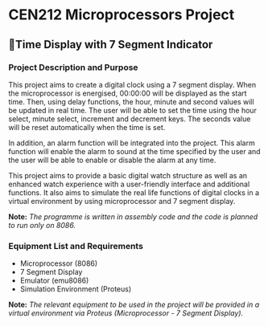 # CEN212 Microprocessors Project
## 📍Time Display with 7 Segment Indicator
### Project Description and Purpose
<p>
This project aims to create a digital clock using a 7 segment display. When the microprocessor is energised, 00:00:00 will be displayed as the start time. Then, using delay functions, the hour, minute and second values will be updated in real time. The user will be able to set the time using the hour select, minute select, increment and decrement keys. The seconds value will be reset automatically when the time is set.

In addition, an alarm function will be integrated into the project. This alarm function will enable the alarm to sound at the time specified by the user and the user will be able to enable or disable the alarm at any time.

This project aims to provide a basic digital watch structure as well as an enhanced watch experience with a user-friendly interface and additional functions. It also aims to simulate the real life functions of digital clocks in a virtual environment by using microprocessor and 7 segment display.

**Note:** *The programme is written in assembly code and the code is planned to run only on 8086.*
</p>

### Equipment List and Requirements
- Microprocessor (8086)
- 7 Segment Display
- Emulator (emu8086)
- Simulation Environment (Proteus)

**Note:** *The relevant equipment to be used in the project will be provided in a virtual environment via Proteus (Microprocessor - 7 Segment Display).*
